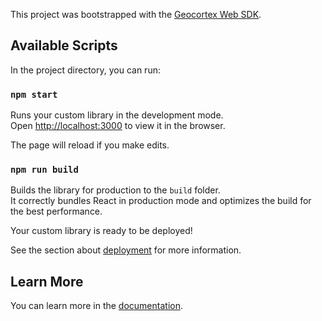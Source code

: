 This project was bootstrapped with the [Geocortex Web SDK](https://github.com/geocortex/vertigis-web-sdk).

## Available Scripts

In the project directory, you can run:

### `npm start`

Runs your custom library in the development mode.<br />
Open [http://localhost:3000](http://localhost:3000) to view it in the browser.

The page will reload if you make edits.

### `npm run build`

Builds the library for production to the `build` folder.<br />
It correctly bundles React in production mode and optimizes the build for the best performance.

Your custom library is ready to be deployed!

See the section about [deployment](https://developers.geocortex.com/docs/web/deployment) for more information.

## Learn More

You can learn more in the [documentation](https://developers.geocortex.com/docs/web/overview).
